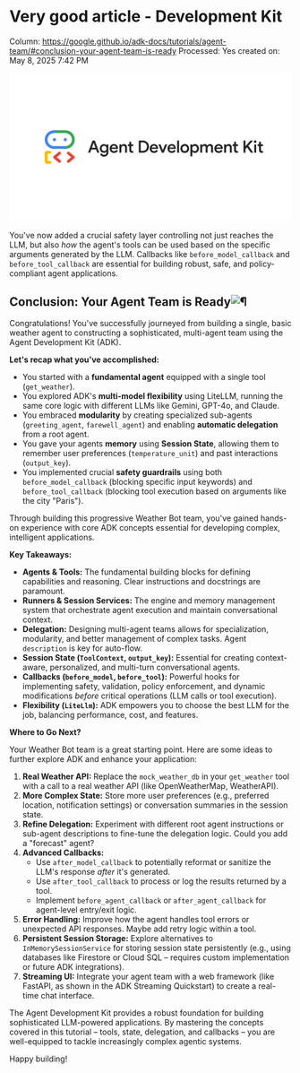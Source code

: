 # Very good article - Development Kit

Column: https://google.github.io/adk-docs/tutorials/agent-team/#conclusion-your-agent-team-is-ready
Processed: Yes
created on: May 8, 2025 7:42 PM

![adk-social-card.png](Very%20good%20article%20-%20Development%20Kit%201ed45e69b16a8183bc16d63624dfaec8/adk-social-card.png)

You've now added a crucial safety layer controlling not just  reaches the LLM, but also *how* the agent's tools can be used based on the specific arguments generated by the LLM. Callbacks like `before_model_callback` and `before_tool_callback` are essential for building robust, safe, and policy-compliant agent applications.

## Conclusion: Your Agent Team is Ready![¶](https://google.github.io/adk-docs/tutorials/agent-team/#conclusion-your-agent-team-is-ready)

Congratulations! You've successfully journeyed from building a single, basic weather agent to constructing a sophisticated, multi-agent team using the Agent Development Kit (ADK).

**Let's recap what you've accomplished:**

- You started with a **fundamental agent** equipped with a single tool (`get_weather`).
- You explored ADK's **multi-model flexibility** using LiteLLM, running the same core logic with different LLMs like Gemini, GPT-4o, and Claude.
- You embraced **modularity** by creating specialized sub-agents (`greeting_agent`, `farewell_agent`) and enabling **automatic delegation** from a root agent.
- You gave your agents **memory** using **Session State**, allowing them to remember user preferences (`temperature_unit`) and past interactions (`output_key`).
- You implemented crucial **safety guardrails** using both `before_model_callback` (blocking specific input keywords) and `before_tool_callback` (blocking tool execution based on arguments like the city "Paris").

Through building this progressive Weather Bot team, you've gained hands-on experience with core ADK concepts essential for developing complex, intelligent applications.

**Key Takeaways:**

- **Agents & Tools:** The fundamental building blocks for defining capabilities and reasoning. Clear instructions and docstrings are paramount.
- **Runners & Session Services:** The engine and memory management system that orchestrate agent execution and maintain conversational context.
- **Delegation:** Designing multi-agent teams allows for specialization, modularity, and better management of complex tasks. Agent `description` is key for auto-flow.
- **Session State (`ToolContext`, `output_key`):** Essential for creating context-aware, personalized, and multi-turn conversational agents.
- **Callbacks (`before_model`, `before_tool`):** Powerful hooks for implementing safety, validation, policy enforcement, and dynamic modifications *before* critical operations (LLM calls or tool execution).
- **Flexibility (`LiteLlm`):** ADK empowers you to choose the best LLM for the job, balancing performance, cost, and features.

**Where to Go Next?**

Your Weather Bot team is a great starting point. Here are some ideas to further explore ADK and enhance your application:

1. **Real Weather API:** Replace the `mock_weather_db` in your `get_weather` tool with a call to a real weather API (like OpenWeatherMap, WeatherAPI).
2. **More Complex State:** Store more user preferences (e.g., preferred location, notification settings) or conversation summaries in the session state.
3. **Refine Delegation:** Experiment with different root agent instructions or sub-agent descriptions to fine-tune the delegation logic. Could you add a "forecast" agent?
4. **Advanced Callbacks:**
    - Use `after_model_callback` to potentially reformat or sanitize the LLM's response *after* it's generated.
    - Use `after_tool_callback` to process or log the results returned by a tool.
    - Implement `before_agent_callback` or `after_agent_callback` for agent-level entry/exit logic.
5. **Error Handling:** Improve how the agent handles tool errors or unexpected API responses. Maybe add retry logic within a tool.
6. **Persistent Session Storage:** Explore alternatives to `InMemorySessionService` for storing session state persistently (e.g., using databases like Firestore or Cloud SQL – requires custom implementation or future ADK integrations).
7. **Streaming UI:** Integrate your agent team with a web framework (like FastAPI, as shown in the ADK Streaming Quickstart) to create a real-time chat interface.

The Agent Development Kit provides a robust foundation for building sophisticated LLM-powered applications. By mastering the concepts covered in this tutorial – tools, state, delegation, and callbacks – you are well-equipped to tackle increasingly complex agentic systems.

Happy building!